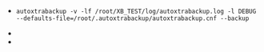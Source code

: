 - ```
  autoxtrabackup -v -lf /root/XB_TEST/log/autoxtrabackup.log -l DEBUG --defaults-file=/root/.autoxtrabackup/autoxtrabackup.cnf --backup
  ```
-
-